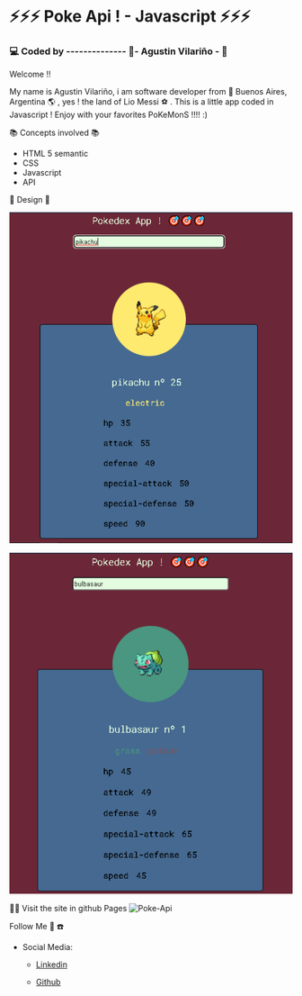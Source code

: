 # :zap::zap::zap: Poke Api ! - Javascript :zap::zap::zap:
### :computer: Coded by -------------- :saxophone:- Agustin Vilariño - :saxophone:

Welcome !!

My name is Agustin Vilariño, i am software developer from  📌  Buenos Aires, Argentina  🌎  , yes ! the land of Lio Messi  ⚽  . This is a little app coded in Javascript ! 
Enjoy with your favorites PoKeMonS !!!! :)

📚  Concepts involved  📚

-   HTML 5 semantic
-   CSS
-   Javascript
-   API


📐  Design  📐

![Screenshot](https://raw.githubusercontent.com/avilarino/pokedex-api-js/master/assets/designs/pikachu-readme.png)

![Screenshot](https://raw.githubusercontent.com/avilarino/pokedex-api-js/master/assets/designs/pokemon-final.png)


🎇🎇 Visit the site in github Pages
![Poke-Api](https://avilarino.github.io/pokedex-api-js/)


Follow Me  🙌  ☎️

-   Social Media:
    -   [Linkedin](https://www.linkedin.com/in/agust%C3%ADn-vilari%C3%B1o-17914564/)
        
    -   [Github](https://github.com/avilarino)